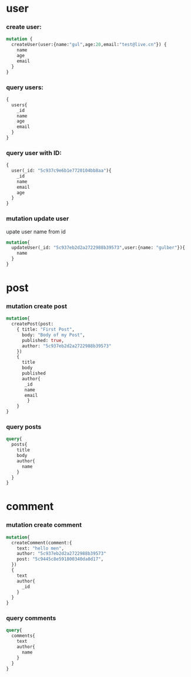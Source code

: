 # user

### create user:
```graphql
mutation {
  createUser(user:{name:"gul",age:20,email:"test@live.cn"}) {
    name
    age
    email
  }
}
```
### query users:
```graphql
{
  users{
    _id
    name
    age
    email
  }
}
```
### query user with ID:
```graphql
{
  user(_id: "5c937c9e6b1e7720104bb8aa"){
    _id
    name
    email
    age
  }
}
```
### mutation update user
upate user name from id
```graphql
mutation{
  updateUser(_id: "5c937eb2d2a2722988b39573",user:{name: "gulber"}){
    name
  }
}
```

# post

### mutation create post
```graphql
mutation{
  createPost(post:
    { title: "First Post",
      body: "Body of my Post",
      published: true,
      author: "5c937eb2d2a2722988b39573"
    })
  	{
      title
      body
      published
      author{
       _id
       name
       email
    	}
    }
}
```
### query posts
```graphql
query{
  posts{
    title
    body
    author{
      name
    }
  }
}
```

# comment

### mutation create comment
```graphql
mutation{
  createComment(comment:{
    text: "hello men",
    author: "5c937eb2d2a2722988b39573"
    post: "5c9445c8e591800340da8d17",
  })
  {
    text
    author{
      _id
    }
  }
}
```
### query comments
```graphql
query{
  comments{
    text
    author{
      name
    }
  }
}
```
